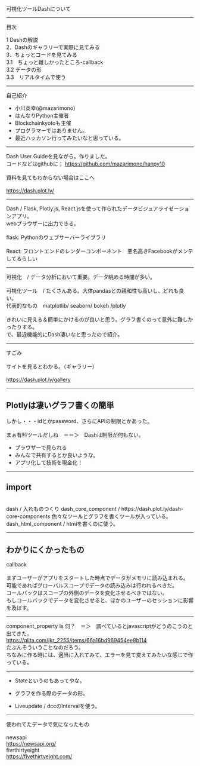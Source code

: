 可視化ツールDashについて


---    

目次    

1 Dashの解説      
2．Dashのギャラリーで実際に見てみる     
3．ちょっとコードを見てみる     
3.1　ちょっと難しかったところ-callback      
3.2  データの形     
3.3　リアルタイムで使う     

---
自己紹介
* 小川英幸(@mazarimono)    
* はんなりPython主催者     
* Blockchainkyotoも主催    
* プログラマーではありません。     
* 最近ハッカソン行ってみたいなと思っている。    
      
---    
     
Dash User Guideを見ながら。作りました。     
コードなどはgithubに； https://github.com/mazarimono/hanpy10    
<br>
資料を見てもわからない場合はここへ     
<br>
https://dash.plot.ly/     
     
---
     
Dash / Flask, Plotly.js, React.jsを使って作られたデータビジュアライゼーションアプリ。      
       webブラウザーに出力できる。     
<br>
flask: Pythonのウェブサーバーライブラリ     
<br>
React: フロントエンドのレンダーコンポーネント　悪名高きFacebookがメンテしてるらしい     

--- 

可視化　/ データ分析において重要。データ眺める時間が多い。     
<br>
可視化ツール　/ たくさんある。大体pandasとの親和性も高いし、どれも良い。     
代表的なもの　matplotlib/ seaborn/ bokeh /plotly     
<br>
きれいに見える＆簡単にかけるのが良いと思う。グラフ書くのって意外に難しかったりする。     
で、最近機能的にDash凄いなと思ったので紹介。     

---     

すごみ     
<br>
サイトを見るとわかる。（ギャラリー）    
<br>
https://dash.plot.ly/gallery     

---

## Plotlyは凄いグラフ書くの簡単    
しかし・・・idとかpassword、さらにAPIの制限とかあった。   
<br> 
まぁ有料ツールだしね　＝＝＞　Dashは制限が何もない。     

* ブラウザーで見られる    
* みんなで共有するとか良いような。     
* アプリ化して技術を現金化！     

---    

## import 
<br>
dash /     
入れものつくり         
dash_core_component /     
https://dash.plot.ly/dash-core-components          
色々なツールとグラフを書くツールが入っている。     
dash_html_component /      
htmlを書くのに使う。     
     
---    

## わかりにくかったもの
callback      
<br>
まずユーザーがアプリをスタートした時点でデータがメモリに読み込まれる。      
可能であればグローバルスコープでデータの読み込みは行われるべきだ。      
コールバックはスコープの外側のデータを変化させるべきではない。      
もしコールバックでデータを変化させると、ほかのユーザーのセッションに影響を及ぼす。     

---

component_property Is 何？　＝＞　調べているとjavascriptがどうのこうのと出てきた。      
https://qiita.com/jkr_2255/items/66a16bd969454ee8b114      
たぶんそういうことなのだろう。      
ちなみに作る時には、適当に入れてみて、エラーを見て変えてみたいな感じで作っている。      
      
---    

* Stateというのもあってやな。      
      
* グラフを作る際のデータの形。      
      
* Liveupdate / dccのIntervalを使う。      
      
---         

使われてたデータで気になったもの      
<br>
newsapi     
https://newsapi.org/     
fivrthirtyeight      
https://fivethirtyeight.com/     
